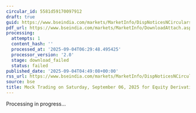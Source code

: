```yaml
---
circular_id: 5581d59170097912
draft: true
guid: https://www.bseindia.com/markets/MarketInfo/DispNoticesNCirculars.aspx?Noticeid={CF81730A-0B4E-41B0-9BC3-288F5648BC0A}&noticeno=20250904-4&dt=09/04/2025&icount=4&totcount=9&flag=0
pdf_url: https://www.bseindia.com/markets/MarketInfo/DownloadAttach.aspx?id=20250904-4&attachedId=
processing:
  attempts: 1
  content_hash: ''
  processed_at: '2025-09-04T06:29:48.495425'
  processor_version: '2.0'
  stage: download_failed
  status: failed
published_date: '2025-09-04T04:49:08+00:00'
rss_url: https://www.bseindia.com/markets/MarketInfo/DispNoticesNCirculars.aspx?Noticeid={CF81730A-0B4E-41B0-9BC3-288F5648BC0A}&noticeno=20250904-4&dt=09/04/2025&icount=4&totcount=9&flag=0
source: bse
title: Mock Trading on Saturday, September 06, 2025 for Equity Derivatives segment
---
```


Processing in progress...